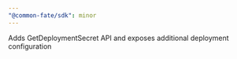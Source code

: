 ```yaml
---
"@common-fate/sdk": minor
---
```


Adds GetDeploymentSecret API and exposes additional deployment configuration
